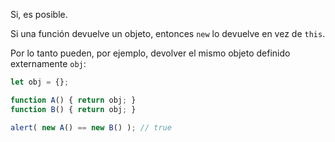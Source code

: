 Si, es posible.

Si una función devuelve un objeto, entonces `new` lo devuelve en vez de `this`.

Por lo tanto pueden, por ejemplo, devolver el mismo objeto definido externamente `obj`:

```js run no-beautify
let obj = {};

function A() { return obj; }
function B() { return obj; }

alert( new A() == new B() ); // true
```
